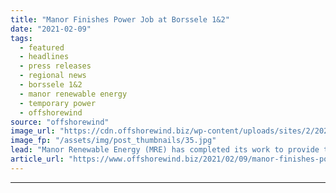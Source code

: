 ```yaml
---
title: "Manor Finishes Power Job at Borssele 1&2"
date: "2021-02-09"
tags: 
  - featured
  - headlines
  - press releases
  - regional news
  - borssele 1&2
  - manor renewable energy
  - temporary power
  - offshorewind
source: "offshorewind"
image_url: "https://cdn.offshorewind.biz/wp-content/uploads/sites/2/2021/02/09134004/Manor-Finishes-Power-Job-at-Borssele-12.jpg"
image_fp: "/assets/img/post_thumbnails/35.jpg"
lead: "Manor Renewable Energy (MRE) has completed its work to provide temporary power during the"
article_url: "https://www.offshorewind.biz/2021/02/09/manor-finishes-power-job-at-borssele-12/"
---
```


---
